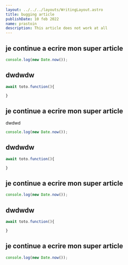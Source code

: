 ```yaml
---
layout: ../../../layouts/WritingLayout.astro
title: bugging article
publishDate: 10 feb 2022
name: prastoin
description: This article does not work at all
---
```


## je continue a ecrire mon super article

```ts
console.log(new Date.now());
```

## dwdwdw

```ts
await toto.function(){

}
```

## je continue a ecrire mon super article

dwdwd

```ts
console.log(new Date.now());
```

## dwdwdw

```ts
await toto.function(){

}
```

## je continue a ecrire mon super article

```ts
console.log(new Date.now());
```

## dwdwdw

```ts
await toto.function(){

}
```

## je continue a ecrire mon super article

```ts
console.log(new Date.now());
```
